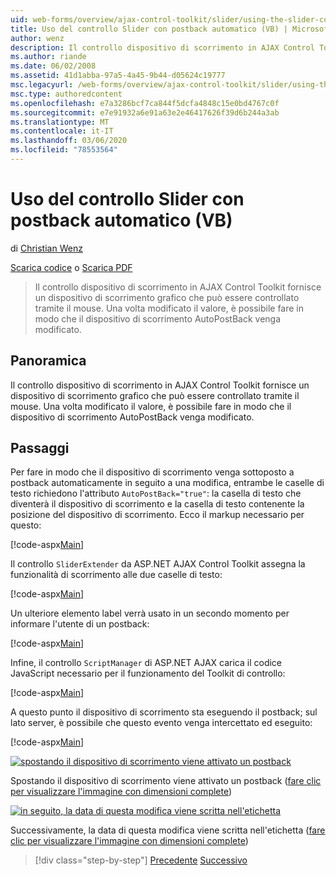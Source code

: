 ```yaml
---
uid: web-forms/overview/ajax-control-toolkit/slider/using-the-slider-control-with-auto-postback-vb
title: Uso del controllo Slider con postback automatico (VB) | Microsoft Docs
author: wenz
description: Il controllo dispositivo di scorrimento in AJAX Control Toolkit fornisce un dispositivo di scorrimento grafico che può essere controllato tramite il mouse. È possibile fare in modo che il dispositivo di scorrimento autopost...
ms.author: riande
ms.date: 06/02/2008
ms.assetid: 41d1abba-97a5-4a45-9b44-d05624c19777
msc.legacyurl: /web-forms/overview/ajax-control-toolkit/slider/using-the-slider-control-with-auto-postback-vb
msc.type: authoredcontent
ms.openlocfilehash: e7a3286bcf7ca844f5dcfa4848c15e0bd4767c0f
ms.sourcegitcommit: e7e91932a6e91a63e2e46417626f39d6b244a3ab
ms.translationtype: MT
ms.contentlocale: it-IT
ms.lasthandoff: 03/06/2020
ms.locfileid: "78553564"
---
```

# <a name="using-the-slider-control-with-auto-postback-vb"></a>Uso del controllo Slider con postback automatico (VB)

di [Christian Wenz](https://github.com/wenz)

[Scarica codice](https://download.microsoft.com/download/9/3/f/93f8daea-bebd-4821-833b-95205389c7d0/Slider1.vb.zip) o [Scarica PDF](https://download.microsoft.com/download/b/6/a/b6ae89ee-df69-4c87-9bfb-ad1eb2b23373/slider1VB.pdf)

> Il controllo dispositivo di scorrimento in AJAX Control Toolkit fornisce un dispositivo di scorrimento grafico che può essere controllato tramite il mouse. Una volta modificato il valore, è possibile fare in modo che il dispositivo di scorrimento AutoPostBack venga modificato.

## <a name="overview"></a>Panoramica

Il controllo dispositivo di scorrimento in AJAX Control Toolkit fornisce un dispositivo di scorrimento grafico che può essere controllato tramite il mouse. Una volta modificato il valore, è possibile fare in modo che il dispositivo di scorrimento AutoPostBack venga modificato.

## <a name="steps"></a>Passaggi

Per fare in modo che il dispositivo di scorrimento venga sottoposto a postback automaticamente in seguito a una modifica, entrambe le caselle di testo richiedono l'attributo `AutoPostBack="true"`: la casella di testo che diventerà il dispositivo di scorrimento e la casella di testo contenente la posizione del dispositivo di scorrimento. Ecco il markup necessario per questo:

[!code-aspx[Main](using-the-slider-control-with-auto-postback-vb/samples/sample1.aspx)]

Il controllo `SliderExtender` da ASP.NET AJAX Control Toolkit assegna la funzionalità di scorrimento alle due caselle di testo:

[!code-aspx[Main](using-the-slider-control-with-auto-postback-vb/samples/sample2.aspx)]

Un ulteriore elemento label verrà usato in un secondo momento per informare l'utente di un postback:

[!code-aspx[Main](using-the-slider-control-with-auto-postback-vb/samples/sample3.aspx)]

Infine, il controllo `ScriptManager` di ASP.NET AJAX carica il codice JavaScript necessario per il funzionamento del Toolkit di controllo:

[!code-aspx[Main](using-the-slider-control-with-auto-postback-vb/samples/sample4.aspx)]

A questo punto il dispositivo di scorrimento sta eseguendo il postback; sul lato server, è possibile che questo evento venga intercettato ed eseguito:

[!code-aspx[Main](using-the-slider-control-with-auto-postback-vb/samples/sample5.aspx)]

[![spostando il dispositivo di scorrimento viene attivato un postback](using-the-slider-control-with-auto-postback-vb/_static/image2.png)](using-the-slider-control-with-auto-postback-vb/_static/image1.png)

Spostando il dispositivo di scorrimento viene attivato un postback ([fare clic per visualizzare l'immagine con dimensioni complete](using-the-slider-control-with-auto-postback-vb/_static/image3.png))

[![in seguito, la data di questa modifica viene scritta nell'etichetta](using-the-slider-control-with-auto-postback-vb/_static/image5.png)](using-the-slider-control-with-auto-postback-vb/_static/image4.png)

Successivamente, la data di questa modifica viene scritta nell'etichetta ([fare clic per visualizzare l'immagine con dimensioni complete](using-the-slider-control-with-auto-postback-vb/_static/image6.png))

> [!div class="step-by-step"]
> [Precedente](databinding-the-slider-control-cs.md)
> [Successivo](databinding-the-slider-control-vb.md)
